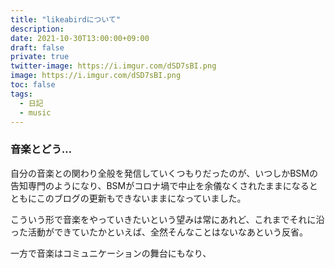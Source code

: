 ```yaml
---
title: "likeabirdについて"
description: 
date: 2021-10-30T13:00:00+09:00
draft: false
private: true
twitter-image: https://i.imgur.com/dSD7sBI.png
image: https://i.imgur.com/dSD7sBI.png
toc: false
tags:
  - 日記
  - music
---
```


### 音楽とどう…

自分の音楽との関わり全般を発信していくつもりだったのが、いつしかBSMの告知専門のようになり、BSMがコロナ堝で中止を余儀なくされたままになるとともにこのブログの更新もできないままになっていました。

こういう形で音楽をやっていきたいという望みは常にあれど、これまでそれに沿った活動ができていたかといえば、全然そんなことはないなあという反省。

一方で音楽はコミュニケーションの舞台にもなり、
